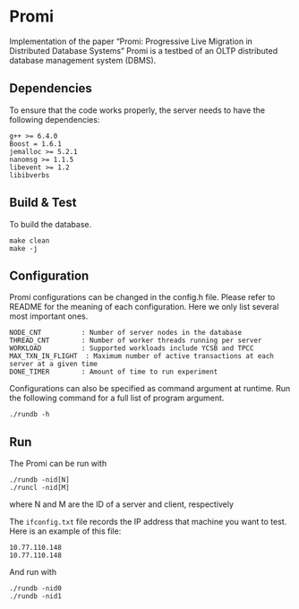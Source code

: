 Promi
=======
Implementation of the paper “Promi: Progressive Live Migration in Distributed Database Systems”
Promi is a testbed of an OLTP distributed database management system (DBMS).


## Dependencies
To ensure that the code works properly, the server needs to have the following dependencies:

    g++ >= 6.4.0
    Boost = 1.6.1
    jemalloc >= 5.2.1
    nanomsg >= 1.1.5
    libevent >= 1.2
    libibverbs

Build & Test
------------

To build the database.

    make clean
    make -j

Configuration
-------------

Promi configurations can be changed in the config.h file. Please refer to README for the meaning of each configuration. Here we only list several most important ones.

    NODE_CNT          : Number of server nodes in the database
    THREAD_CNT        : Number of worker threads running per server
    WORKLOAD          : Supported workloads include YCSB and TPCC
    MAX_TXN_IN_FLIGHT  : Maximum number of active transactions at each server at a given time
    DONE_TIMER        : Amount of time to run experiment

Configurations can also be specified as command argument at runtime. Run the following command for a full list of program argument.

    ./rundb -h

Run
---

The Promi can be run with

    ./rundb -nid[N]
    ./runcl -nid[M]

where N and M are the ID of a server and client, respectively

The `ifconfig.txt` file records the IP address that machine you want to test.
Here is an example of this file:

    10.77.110.148
    10.77.110.148

And run with

    ./rundb -nid0
    ./rundb -nid1
